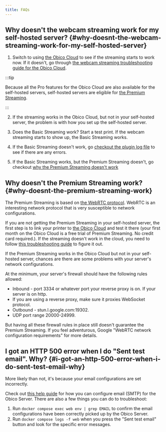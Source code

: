```yaml
---
title: FAQs
---
```


## Why doesn't the webcam streaming work for my self-hosted server? {#why-doesnt-the-webcam-streaming-work-for-my-self-hosted-server}

1. Switch to using [the Obico Cloud](https://app.obico.io/) to see if the streaming starts to work now. If it doesn't, go through [the webcam streaming troubleshooting guide for the Obico Cloud](/docs/user-guides/webcam-feed-is-not-showing/).

:::tip

Because all the Pro features for the Obico Cloud are also available for the self-hosted servers, self-hosted servers are eligible for [the Premium Streaming](/docs/user-guides/webcam-streaming-for-human-eyes/).

:::

2. If the streaming works in the Obico Cloud, but not in your self-hosted server, the problem is with how you set up the self-hosted server.

3. Does the Basic Streaming work? Start a test print. If the webcam streaming starts to show up, the Basic Streaming works.

4. If the Basic Streaming doesn't work, go [checkout the plugin log file](/docs/user-guides/turn-on-debug-logging/) to see if there are any errors.

5. If the Basic Streaming works, but the Premium Streaming doesn't, go checkout [why the Premium Streaming doesn't work](#why-doesnt-the-premium-streaming-work)

## Why doesn't the Premium Streaming work? {#why-doesnt-the-premium-streaming-work}

The Premium Streaming is based on [the WebRTC protocol](https://webrtc.org/). WebRTC is an interesting network protocol that is very susceptible to network configurations.

If you are not getting the Premium Streaming in your self-hosted server, the first step is to link your printer to [the Obico Cloud](https://app.obico.io) and test it there (your first month on the Obico Cloud is a free trial of Premium Streaming. No credit card required.). If the streaming doesn't work in the cloud, you need to follow [this troubleshooting guide](/docs/user-guides/webcam-feed-is-not-showing/) to figure it out.

If the Premium Streaming works in the Obico Cloud but not in your self-hosted server, chances are there are some problems with your server's network configurations.

At the minimum, your server's firewall should have the following rules allowed:

- Inbound - port 3334 or whatever port your reverse proxy is on. If your server is on http.
- If you are using a reverse proxy, make sure it proxies WebSocket protocol.
- Outbound - stun.l.google.com:19302.
- UDP port range 20000-24999.

But having all these firewall rules in place still doesn't guarantee the Premium Streaming. If you feel adventurous, Google "WebRTC network configuration requirements" for more details.

## I got an HTTP 500 error when I do "Sent test email". Why? {#i-got-an-http-500-error-when-i-do-sent-test-email-why}

More likely than not, it's because your email configurations are set incorrectly.

Check out [this help guide](/docs/server-guides/configure/#email-smtp) for how you can configure email (SMTP) for the Obico Server. There are also a few things you can do to troubleshoot:

1. Run `docker compose exec web env | grep EMAIL` to confirm the email configurations have been correctly picked up by the Obico Server.
1. Run `docker compose logs -f web` when you press the "Sent test email" button and look for the specific error messages.
